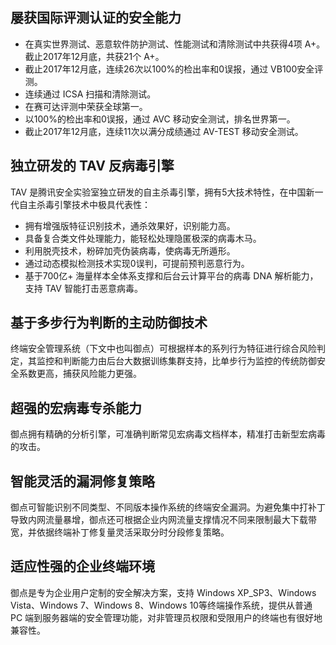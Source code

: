 ## 屡获国际评测认证的安全能力
- 在真实世界测试、恶意软件防护测试、性能测试和清除测试中共获得4项 A+。截止2017年12月底，共获21个 A+。
- 截止2017年12月底，连续26次以100%的检出率和0误报，通过 VB100安全评测。
- 连续通过 ICSA 扫描和清除测试。
- 在赛可达评测中荣获全球第一。
- 以100%的检出率和0误报，通过 AVC 移动安全测试，排名世界第一。
- 截止2017年12月底，连续11次以满分成绩通过 AV-TEST 移动安全测试。

## 独立研发的 TAV 反病毒引擎
TAV 是腾讯安全实验室独立研发的自主杀毒引擎，拥有5大技术特性，在中国新一代自主杀毒引擎技术中极具代表性：
- 拥有增强版特征识别技术，通杀效果好，识别能力高。
- 具备复合类文件处理能力，能轻松处理隐匿极深的病毒木马。
- 利用脱壳技术，粉碎加壳伪装病毒，使病毒无所遁形。
- 通过动态模拟检测技术实现0误判，可提前预判恶意行为。
- 基于700亿+ 海量样本全体系支撑和后台云计算平台的病毒 DNA 解析能力，支持 TAV 智能打击恶意病毒。

## 基于多步行为判断的主动防御技术
终端安全管理系统（下文中也叫御点）可根据样本的系列行为特征进行综合风险判定，其监控和判断能力由后台大数据训练集群支持，比单步行为监控的传统防御安全系数更高，捕获风险能力更强。

## 超强的宏病毒专杀能力
御点拥有精确的分析引擎，可准确判断常见宏病毒文档样本，精准打击新型宏病毒的攻击。

## 智能灵活的漏洞修复策略
御点可智能识别不同类型、不同版本操作系统的终端安全漏洞。为避免集中打补丁导致内网流量暴增，御点还可根据企业内网流量支撑情况不同来限制最大下载带宽，并依据终端补丁修复量灵活采取分时分段修复策略。

## 适应性强的企业终端环境
御点是专为企业用户定制的安全解决方案，支持 Windows XP_SP3、Windows Vista、Windows 7、Windows 8、Windows 10等终端操作系统，提供从普通 PC 端到服务器端的安全管理功能，对非管理员权限和受限用户的终端也有很好地兼容性。
